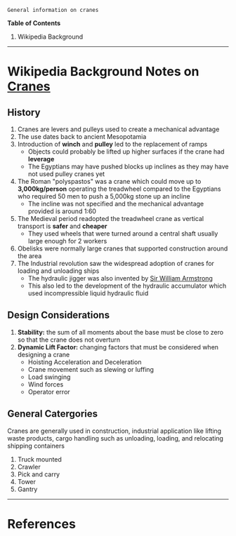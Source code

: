     General information on cranes
**Table of Contents**
1. Wikipedia Background

***
# Wikipedia Background Notes on [Cranes][1] 
## History
1. Cranes are levers and pulleys used to create a mechanical advantage
2. The use dates back to ancient Mesopotamia
3. Introduction of **winch** and **pulley** led to the replacement of ramps
    - Objects could probably be lifted up higher surfaces if the crane had **leverage**
    - The Egyptians may have pushed blocks up inclines as they may have not used pulley cranes yet
4. The Roman "polyspastos" was a crane which could move up to **3,000kg/person** operating the treadwheel compared to the Egyptians who required 50 men to push a 5,000kg stone up an incline
    - The incline was not specified and the mechanical advantage provided is around 1:60
5. The Medieval period readopted the treadwheel crane as vertical transport is **safer** and **cheaper** 
    - They used wheels that were turned around a central shaft usually large enough for 2 workers
6. Obelisks were normally large cranes that supported construction around the area
7. The Industrial revolution saw the widespread adoption of cranes for loading and unloading ships
    - The hydraulic jigger was also invented by [Sir William Armstrong][2] 
    - This also led to the development of the hydraulic accumulator which used incompressible liquid hydraulic fluid
## Design Considerations
1. **Stability:** the sum of all moments about the base must be close to zero so that the crane does not overturn
2. **Dynamic Lift Factor:** changing factors that must be considered when designing a crane
    - Hoisting Acceleration and Deceleration
    - Crane movement such as slewing or luffing
    - Load swinging
    - Wind forces
    - Operator error
## General Catergories
Cranes are generally used in construction, industrial application like lifting waste products, cargo handling such as unloading, loading, and relocating shipping containers
1. Truck mounted
2. Crawler
3. Pick and carry
4. Tower
5. Gantry

***
# References
[1]:https://en.wikipedia.org/wiki/Crane_(machine) "Cranes"
[2]:https://en.wikipedia.org/wiki/William_Armstrong,_1st_Baron_Armstrong "Sir William Armstrong"
